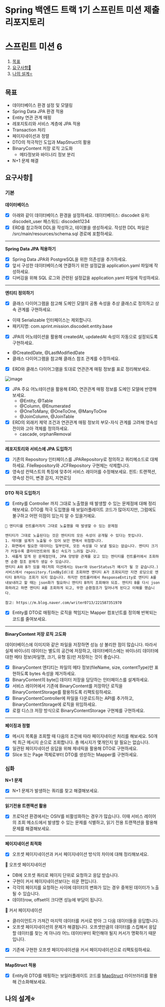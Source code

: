 # Spring 백엔드 트랙 1기 스프린트 미션 제출 리포지토리
# 스프린트 미션 6


1. [목표](#목표)
2. [요구사항💟](#요구사항)
3. [나의 설계⭐](#나의-설계)

## 목표
- 데이터베이스 환경 설정 및 모델링
- Spring Data JPA 환경 적용
- Entity 연관 관계 매핑
- 레포지토리와 서비스 계층에 JPA 적용
- Transaction 처리
- 페이지네이션과 정렬
- DTO의 적극적인 도입과 MapStruct의 활용
- BinaryContent 저장 로직 고도화
  - 메타정보와 바이너리 정보 분리
- N+1 문제 해결


## 요구사항💟
### 기본

**데이터베이스**

- [x] 아래와 같이 데이터베이스 환경을 설정하세요.
데이터베이스: discodeit
유저: discodeit_user
패스워드: discodeit1234
- [x] ERD를 참고하여 DDL을 작성하고, 테이블을 생성하세요.
작성한 DDL 파일은 /src/main/resources/schema.sql 경로에 포함하세요.

---

**Spring Data JPA 적용하기**

- [x] Spring Data JPA와 PostgreSQL을 위한 의존성을 추가하세요.
- [x] 앞서 구성한 데이터베이스에 연결하기 위한 설정값을 application.yaml 파일에 작성하세요.
- [x] 디버깅을 위해 SQL 로그와 관련된 설정값을 application.yaml 파일에 작성하세요.

---

**엔티티 정의하기**

- [x]  클래스 다이어그램을 참고해 도메인 모델의 공통 속성을 추상 클래스로 정의하고 상속 관계를 구현하세요.
  - 이때 Serializable 인터페이스는 제외합니다.
  - 패키지명: com.sprint.mission.discodeit.entity.base
- [x]  JPA의 어노테이션을 활용해 createdAt, updatedAt 속성이 자동으로 설정되도록 구현하세요.
  - @CreatedDate, @LastModifiedDate
-  클래스 다이어그램을 참고해 클래스 참조 관계를 수정하세요. 
- [x]  ERD와 클래스 다이어그램을 토대로 연관관계 매핑 정보를 표로 정리해보세요.

![image](https://github.com/user-attachments/assets/e021bba9-a1cb-4c25-9b5b-8a2233c76362)

- [x] JPA 주요 어노테이션을 활용해 ERD, 연관관계 매핑 정보를 도메인 모델에 반영해보세요.
  - @Entity, @Table
  - @Column, @Enumerated
  - @OneToMany, @OneToOne, @ManyToOne
  - @JoinColumn, @JoinTable  
- [x] ERD의 외래키 제약 조건과 연관관계 매핑 정보의 부모-자식 관계를 고려해 영속성 전이와 고아 객체를 정의하세요.
  - cascade, orphanRemoval

---

**레포지토리와 서비스에 JPA 도입하기**

- [x] 기존의 Repository 인터페이스를 JPARepository로 정의하고 쿼리메소드로 대체하세요.
FileRepository와 JCFRepository 구현체는 삭제합니다.
- [x] 영속성 컨텍스트의 특징에 맞추어 서비스 레이어를 수정해보세요.
힌트: 트랜잭션, 영속성 전이, 변경 감지, 지연로딩

---

**DTO 적극 도입하기**

- [x] Entity를 Controller 까지 그대로 노출했을 때 발생할 수 있는 문제점에 대해 정리해보세요. DTO를 적극 도입했을 때 보일러플레이트 코드가 많아지지만, 그럼에도 불구하고 어떤 이점이 있는지 알 수 있을거에요.
 
```
📌 엔티티를 컨트롤러까지 그대로 노출했을 때 발생할 수 있는 문제점

엔티티가 그대로 노출된다는 것은 엔티티의 모든 속성이 공개될 수 있다는 뜻입니다.
1. 테이블 설계가 노출될 수 있어 보안 면에서 위험합니다.
2. 화면에서 필요한 데이터는 일부인데, 모든 속성을 다 보낼 필요는 없습니다. 엔티티 크기가 커질수록 클라이언트와의 통신 속도가 느려질 겁니다.
3. 새롭게 알게 된 문제점인데, JPA 양방향 관계를 갖고 있는 엔티티를 컨트롤러에서 조회하면 순환 참조 문제가 생길 수 있습니다. 
엔티티 A와 B가 있을 때(저희 미션에서는 User와 UserStatus가 예시가 될 것 같습니다.) 서비스에서 repository.findById()로 조회하면 엔티티 A가 조회되지만 지연 로딩으로 엔티티 B까지는 조회가 되지 않습니다. 하지만 컨트롤러에서 ResponseEntity로 엔티티 A를 내보내려고 할 때는 json화가 필요하니 엔티티 B까지 조회해야 되죠. 엔티티 B를 다시 json화하려고 하면 엔티티 A를 조회하게 되고, 무한 순환참조가 일어나게 된다고 이해를 했습니다.

참고: https://m.blog.naver.com/writer0713/221587351970

```

- [x]  Entity를 DTO로 매핑하는 로직을 책임지는 Mapper 컴포넌트를 정의해 반복되는 코드를 줄여보세요.

---

**BinaryContent 저장 로직 고도화**

데이터베이스에 이미지와 같은 파일을 저장하면 성능 상 불리한 점이 많습니다. 따라서 실제 바이너리 데이터는 별도의 공간에 저장하고, 데이터베이스에는 바이너리 데이터에 대한 메타 정보(파일명, 크기, 유형 등)만 저장하는 것이 좋습니다.

- [x]  BinaryContent 엔티티는 파일의 메타 정보(fileName, size, contentType)만 표현하도록 bytes 속성을 제거하세요.
- [x]  BinaryContent의 byte[] 데이터 저장을 담당하는 인터페이스를 설계하세요.
- [x]  서비스 레이어에서 기존에 BinaryContent를 저장하던 로직을 BinaryContentStorage를 활용하도록 리팩토링하세요.
- [x]  BinaryContentController에 파일을 다운로드하는 API를 추가하고, BinaryContentStorage에 로직을 위임하세요.
- [x]  로컬 디스크 저장 방식으로 BinaryContentStorage 구현체를 구현하세요.

---

**페이징과 정렬**

- [x] 메시지 목록을 조회할 때 다음의 조건에 따라 페이지네이션 처리를 해보세요.
50개씩 최근 메시지 순으로 조회합니다.
총 메시지가 몇개인지 알 필요는 없습니다.
- [x] 일관된 페이지네이션 응답을 위해 제네릭을 활용해 DTO로 구현하세요.
- [x] Slice 또는 Page 객체로부터 DTO를 생성하는 Mapper를 구현하세요.

### 심화

**N+1 문제**

- [x] N+1 문제가 발생하는 쿼리를 찾고 해결해보세요.
---

**읽기전용 트랜잭션 활용**

- [x] 프로덕션 환경에서는 OSIV를 비활성화하는 경우가 많습니다. 이때 서비스 레이어의 조회 메소드에서 발생할 수 있는 문제를 식별하고, 읽기 전용 트랜잭션을 활용해 문제를 해결해보세요.

---

**페이지네이션 최적화**
- [x] 오프셋 페이지네이션과 커서 페이지네이션 방식의 차이에 대해 정리해보세요.


📌 오프셋 페이지네이션
- DB에 오프셋 쿼리로 페이지 단위로 요청하고 응답 받습니다.
- 구현이 커서 페이지네이션보다는 쉬운 편입니다.
- 각각의 페이지를 요청하는 사이에 데이터의 변화가 있는 경우 중복된 데이터가 노출될 수 있습니다.
- 데이터row, offset이 크다면 성능에 부담이 됩니다. 

📌 커서 페이지네이션
- 클라이언트가 가져간 마지막 데이터를 커서로 받아 그 다음 데이터들을 응답합니다.
- 오프셋 페이지네이션의 문제가 해결됩니다. 오프셋만큼의 데이터를 스킵해서 응답할 데이터를 찾는 게 아니라 어느 데이터부터 확인해야 될지 커서가 명확하기 때문입니다.

- [x] 기존에 구현한 오프셋 페이지네이션을 커서 페이지네이션으로 리팩토링하세요.

---

**MapStruct 적용**

- [x] Entity와 DTO를 매핑하는 보일러플레이트 코드를 [MapStruct](https://mapstruct.org/) 라이브러리를 활용해 간소화해보세요.


## 나의 설계⭐



